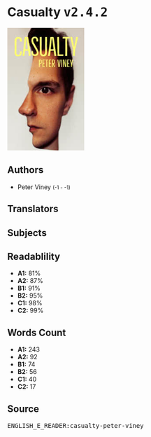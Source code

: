 # Casualty <kbd>v2.4.2</kbd>

![](./cover.medium.jpg "")

## Authors


 - Peter Viney <small>(-1 - -1)</small>

## Translators



## Subjects



## Readablility


 - **A1:** 81%
 - **A2:** 87%
 - **B1:** 91%
 - **B2:** 95%
 - **C1:** 98%
 - **C2:** 99%

## Words Count


 - **A1:** 243
 - **A2:** 92
 - **B1:** 74
 - **B2:** 56
 - **C1:** 40
 - **C2:** 17

## Source


<kbd>ENGLISH_E_READER:casualty-peter-viney</kbd>
